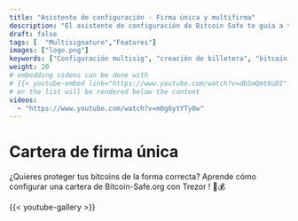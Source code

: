 ```yaml
---
title: "Asistente de configuración - Firma única y multifirma"
description: "El asistente de configuración de Bitcoin Safe te guía a través de los pasos para crear una cartera de bitcoin segura"
draft: false
tags: [  "Multisignature","Features"]
images: ["logo.png"]
keywords: ["Configuración multisig", "creación de billetera", "bitcoin safe", "2 de 3 multisig"]
weight: 20
# embedding videos can be done with 
# {{< youtube-embed link="https://www.youtube.com/watch?v=dbSmQmt0uDI" >}}
# or the list will be rendered below the content
videos:
  - "https://www.youtube.com/watch?v=m0g6ytYTy0w"
---
```



# Cartera de firma única

¿Quieres proteger tus bitcoins de la forma correcta? Aprende cómo configurar una cartera de Bitcoin-Safe.org con Trezor
 ! 🔐💰


{{< youtube-gallery >}}